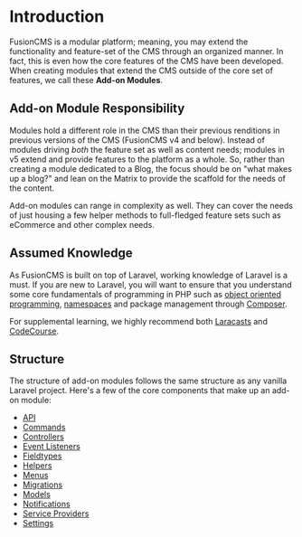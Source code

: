 # Introduction

FusionCMS is a modular platform; meaning, you may extend the functionality and feature-set of the CMS through an organized manner. In fact, this is even how the core features of the CMS have been developed. When creating modules that extend the CMS outside of the core set of features, we call these **Add-on Modules**.

## Add-on Module Responsibility
Modules hold a different role in the CMS than their previous renditions in previous versions of the CMS (FusionCMS v4 and below). Instead of modules driving _both_ the feature set as well as content needs; modules in v5 extend and provide features to the platform as a whole. So, rather than creating a module dedicated to a Blog, the focus should be on "what makes up a blog?" and lean on the Matrix to provide the scaffold for the needs of the content.

Add-on modules can range in complexity as well. They can cover the needs of just housing a few helper methods to full-fledged feature sets such as eCommerce and other complex needs.

## Assumed Knowledge
As FusionCMS is built on top of Laravel, working knowledge of Laravel is a must. If you are new to Laravel, you will want to ensure that you understand some core fundamentals of programming in PHP such as [object oriented programming](http://php.net/manual/en/language.oop5.php), [namespaces](http://php.net/manual/en/language.namespaces.php) and package management through [Composer](https://getcomposer.org/).

For supplemental learning, we highly recommend both [Laracasts](https://laracasts.com/) and [CodeCourse](https://www.codecourse.com/).

## Structure
The structure of add-on modules follows the same structure as any vanilla Laravel project. Here's a few of the core components that make up an add-on module:

- [API](#)
- [Commands](#)
- [Controllers](#)
- [Event Listeners](#)
- [Fieldtypes](/module-development/fieldtypes)
- [Helpers](#)
- [Menus](#)
- [Migrations](#)
- [Models](#)
- [Notifications](#)
- [Service Providers](#)
- [Settings](#)
